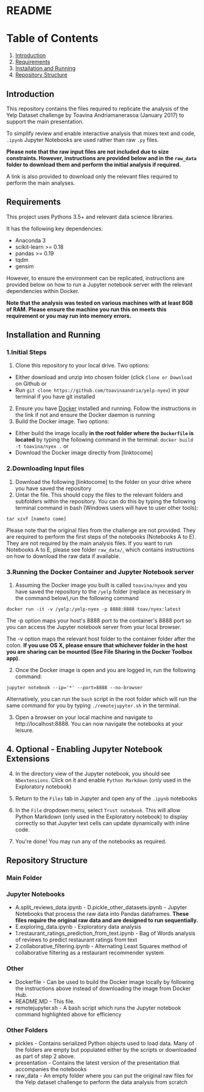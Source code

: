 # README

# Table of Contents
1. [Introduction](#introduction)
2. [Requirements](#requirements)
3. [Installation and Running](#installation)
4. [Repository Structure](#structure)

## Introduction <a name="introduction"></a>

This repository contains the files required to replicate the analysis
of the Yelp Dataset challenge by Toavina Andriamanerasoa (January 2017) to
support the main presentation.

To simplify review and enable interactive analysis that mixes text
and code, `.ipynb` Jupyter Notebooks are used rather than raw `.py` files.

**Please note that the raw input files are not included due to size constraints.
However, instructions are provided below and in the `raw_data` folder to
download them and perform the initial analysis if required.**

A link is also provided to download only the relevant files required to perform
the main analyses.

## Requirements <a name="requirements"></a>

This project uses Pythons 3.5+ and relevant data science libraries.

It has the following key dependencies:
* Anaconda 3
* scikit-learn >= 0.18
* pandas >= 0.19
* tqdm
* gensim

However, to ensure the environment can be replicated, instructions are provided
below on how to run a Jupyter notebook server with the relevant dependencies
within Docker.

**Note that the analysis was tested on various machines with at least 8GB of RAM.
Please ensure the machine you run this on meets this requirement or you may run
into memory errors.**

## Installation and Running<a name='installation'></a>

### 1.Initial Steps

1. Clone this repository to your local drive. Two options:
  * Either download and unzip into chosen folder (click `Clone or Download` on
    Github or
  * Run `git clone https://github.com/toavinaandria/yelp-nyex`) in your terminal
   if you have git installed
2. Ensure you have [Docker](https://www.docker.com) installed and running.
Follow the instructions in the link if not and ensure the Docker daemon is
running
3. Build the Docker image. Two options:
  * Either build the image locally **in the root folder where the
  `Dockerfile` is located** by typing the following command in the terminal:
  `docker build -t toavina/nyex .` or
  * Download the Docker image directly from [linktocome]

### 2.Downloading Input files

1. Download the following [linktocome] to the folder on your drive
where you have saved the repository
2. Untar the file. This should copy the files to the relevant folders and
subfolders within the repository. You can do this by typing the following
terminal command in bash (Windows users will have to user other tools):

`tar xzvf [nameto come]`

Please note that the original files from the challenge are not provided.
They are required to perform the first steps of the notebooks (Notebooks A to E).
They are not required by the main analysis files. If you want to run Notebooks
A to E, please see folder `raw_data/`, which contains instructions on how to
download the raw data if available.

### 3.Running the Docker Container and Jupyter Notebook server

1. Assuming the Docker image you built is called `toavina/nyex`  and you have
saved the repository to the `/yelp` folder (replace as necessary in the command
below),run the following command

  `docker run -it -v /yelp:/yelp-nyex -p 8888:8888 toav/nyex:latest`

  The -p option maps your host's 8888 port to the container's 8888 port so you
  can access the Jupyter notebook server from your local browser.

  The -v option maps the relevant host folder to the container folder after the
  colon. **If you use OS X, please ensure that whichever folder in the host
  you are sharing can be mounted (See File Sharing in the Docker Toolbox app)**.

2. Once the Docker image is open and you are logged in, run the following
command:

`jupyter notebook --ip='*' --port=8888 --no-browser`

Alternatively, you can run the `bash` script in the root folder which will run
the same command for you by typing `./remotejupyter.sh` in the terminal.


3. Open a browser on your local machine and navigate to http://localhost:8888.
You can now navigate the notebooks at your leisure.

## 4. Optional - Enabling Jupyter Notebook Extensions

4. In the directory view of the Jupyter notebook, you should see `Nbextensions`.
 Click on it and enable `Python Markdown` (only used in the Exploratory notebook)

5. Return to the `Files` tab in Jupyter and open any of the `.ipynb` notebooks

6. In the `File` dropdown menu, select `Trust notebook`. This will allow
Python Markdown (only used in the Exploratory notebook) to display correctly
so that Jupyter text cells can update dynamically with inline code.

7. You're done! You may run any of the notebooks as required.


## Repository Structure <a name='structure'></a>

### Main Folder

### Jupyter Notebooks

* A.split_reviews_data.ipynb - D.pickle_other_datasets.ipynb - Jupyter Notebooks
that process the raw data into Pandas dataframes. **These files require
the original raw data and are designed to run sequentially.**
* E.exploring_data.ipynb - Exploratory data analysis
* 1.restaurant_ratings_prediction_from_text.ipynb - Bag of Words
analysis of reviews to predict restaurant ratings from text
* 2.collaborative_filtering.ipynb - Alternating Least Squares method of
collaborative filtering as a restaurant recommender system

### Other

* Dockerfile - Can be used to build the Docker image locally by following the
instructions above instead of downloading the image from Docker Hub.
* README.MD - This file.
* remotejupyter.sh - A bash script which runs the Jupyter notebook command
highlighted above for efficiency

### Other Folders

* pickles - Contains serialized Python objects used to load data. Many of the
folders are empty but populated either by the scripts or downloaded as part
of step 2 above.
* presentation - Contains the latest version of the presentation that
accompanies the notebooks
* raw_data - An empty folder where you can put the original raw files for the
Yelp dataset challenge to perform the data analysis from scratch
